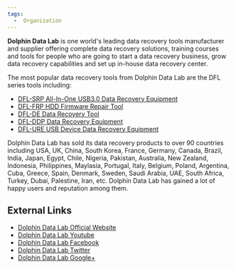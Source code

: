 ```yaml
---
tags:
  -  Organization
---
```

**Dolphin Data Lab** is one world's leading data recovery tools
manufacturer and supplier offering complete data recovery solutions,
training courses and tools for people who are going to start a data
recovery business, grow data recovery capabilities and set up in-house
data recovery center.

The most popular data recovery tools from Dolphin Data Lab are the DFL
series tools including:

- [DFL-SRP All-In-One USB3.0 Data Recovery
  Equipment](dfl-srp_all-in-one_usb3.0_data_recovery_equipment.md)
- [DFL-FRP HDD Firmware Repair
  Tool](dfl-frp_hdd_firmware_repair_tool.md)
- [DFL-DE Data Recovery Tool](dfl-de_data_recovery_tool.md)
- [DFL-DDP Data Recovery
  Equipment](dfl-ddp_data_recovery_equipment.md)
- [DFL-URE USB Device Data Recovery
  Equipment](dfl-ure_usb_device_data_recovery_equipment.md)

Dolphin Data Lab has sold its data recovery products to over 90
countries including USA, UK, China, South Korea, France, Germany,
Canada, Brazil, India, Japan, Egypt, Chile, Nigeria, Pakistan,
Australia, New Zealand, Indonesia, Philippines, Maylasia, Portugal,
Italy, Belgium, Poland, Argentina, Cuba, Greece, Spain, Denmark, Sweden,
Saudi Arabia, UAE, South Africa, Turkey, Dubai, Palestine, Iran, etc.
Dolphin Data Lab has gained a lot of happy users and reputation among
them.

## External Links

- [Dolphin Data Lab Official Website](https://www.dolphindatalab.com/)
- [Dolphin Data Lab
  Youtube](http://www.youtube.com/user/datarecoverytools)
- [Dolphin Data Lab
  Facebook](https://www.facebook.com/datarecoverytools)
- [Dolphin Data Lab Twitter](https://twitter.com/dolphindatalab)
- [Dolphin Data Lab Google+](https://plus.google.com/+DolphinDataLab)


